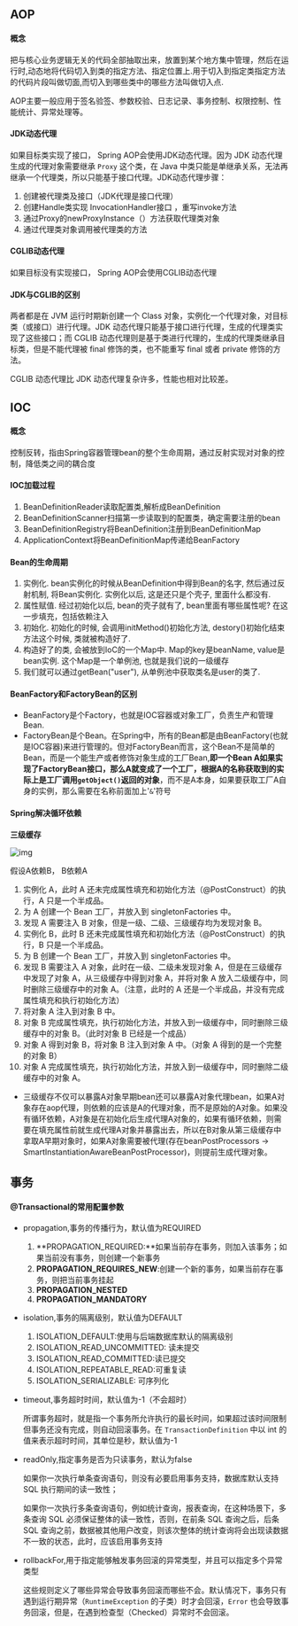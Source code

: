 ## AOP

#### 概念

把与核心业务逻辑无关的代码全部抽取出来，放置到某个地方集中管理，然后在运行时,动态地将代码切入到类的指定方法、指定位置上.用于切入到指定类指定方法的代码片段叫做切面,而切入到哪些类中的哪些方法叫做切入点.

AOP主要一般应用于签名验签、参数校验、日志记录、事务控制、权限控制、性能统计、异常处理等。

#### JDK动态代理

如果目标类实现了接口， Spring AOP会使用JDK动态代理。因为 JDK 动态代理生成的代理对象需要继承 `Proxy` 这个类，在 Java 中类只能是单继承关系，无法再继承一个代理类，所以只能基于接口代理。JDK动态代理步骤：

1. 创建被代理类及接口（JDK代理是接口代理）
2. 创建Handle类实现 InvocationHandler接口 ，重写invoke方法
3. 通过Proxy的newProxyInstance（）方法获取代理类对象
4. 通过代理类对象调用被代理类的方法

#### CGLIB动态代理

如果目标没有实现接口， Spring AOP会使用CGLIB动态代理

#### JDK与CGLIB的区别

两者都是在 JVM 运行时期新创建一个 Class 对象，实例化一个代理对象，对目标类（或接口）进行代理。JDK 动态代理只能基于接口进行代理，生成的代理类实现了这些接口；而 CGLIB 动态代理则是基于类进行代理的，生成的代理类继承目标类，但是不能代理被 final 修饰的类，也不能重写 final 或者 private 修饰的方法。

CGLIB 动态代理比 JDK 动态代理复杂许多，性能也相对比较差。

## IOC

#### 概念

控制反转，指由Spring容器管理bean的整个生命周期，通过反射实现对对象的控制，降低类之间的耦合度

#### IOC加载过程

1. BeanDefinitionReader读取配置类,解析成BeanDefinition
2. BeanDefinitionScanner扫描第一步读取到的配置类，确定需要注册的bean
3. BeanDefinitionRegistry将BeanDefinition注册到BeanDefinitionMap
4. ApplicationContext将BeanDefinitionMap传递给BeanFactory

#### Bean的生命周期

1. 实例化. bean实例化的时候从BeanDefinition中得到Bean的名字, 然后通过反射机制, 将Bean实例化. 实例化以后, 这是还只是个壳子, 里面什么都没有.
2. 属性赋值. 经过初始化以后, bean的壳子就有了, bean里面有哪些属性呢? 在这一步填充，包括依赖注入
3. 初始化. 初始化的时候, 会调用initMethod()初始化方法, destory()初始化结束方法这个时候, 类就被构造好了.
4. 构造好了的类, 会被放到IoC的一个Map中. Map的key是beanName, value是bean实例. 这个Map是一个单例池, 也就是我们说的一级缓存
5.  我们就可以通过getBean("user"), 从单例池中获取类名是user的类了.

#### BeanFactory和FactoryBean的区别

- BeanFactory是个Factory，也就是IOC容器或对象工厂，负责生产和管理Bean.
- FactoryBean是个Bean。在Spring中，所有的Bean都是由BeanFactory(也就是IOC容器)来进行管理的。但对FactoryBean而言，这个Bean不是简单的Bean，而是一个能生产或者修饰对象生成的工厂Bean,**即一个Bean A如果实现了FactoryBean接口，那么A就变成了一个工厂，根据A的名称获取到的实际上是工厂调用`getObject()`返回的对象**，而不是A本身，如果要获取工厂A自身的实例，那么需要在名称前面加上'`&`'符号

#### Spring解决循环依赖

**三级缓存**

![img](https://img-blog.csdnimg.cn/20200715095307401.png?x-oss-process=image/watermark,type_ZmFuZ3poZW5naGVpdGk,shadow_10,text_aHR0cHM6Ly9ibG9nLmNzZG4ubmV0L3UwMTIwOTgwMjE=,size_16,color_FFFFFF,t_70)

假设A依赖B， B依赖A

1. 实例化 A，此时 A 还未完成属性填充和初始化方法（@PostConstruct）的执行，A 只是一个半成品。
2. 为 A 创建一个 Bean 工厂，并放入到  singletonFactories 中。
3. 发现 A 需要注入 B 对象，但是一级、二级、三级缓存均为发现对象 B。
4. 实例化 B，此时 B 还未完成属性填充和初始化方法（@PostConstruct）的执行，B 只是一个半成品。
5. 为 B 创建一个 Bean 工厂，并放入到  singletonFactories 中。
6. 发现 B 需要注入 A 对象，此时在一级、二级未发现对象 A，但是在三级缓存中发现了对象 A，从三级缓存中得到对象 A，并将对象 A 放入二级缓存中，同时删除三级缓存中的对象 A。（注意，此时的 A 还是一个半成品，并没有完成属性填充和执行初始化方法）
7. 将对象 A 注入到对象 B 中。
8. 对象 B 完成属性填充，执行初始化方法，并放入到一级缓存中，同时删除三级缓存中的对象 B。（此时对象 B 已经是一个成品）
9. 对象 A 得到对象 B，将对象 B 注入到对象 A 中。（对象 A 得到的是一个完整的对象 B）
10. 对象 A 完成属性填充，执行初始化方法，并放入到一级缓存中，同时删除二级缓存中的对象 A。

- 三级缓存不仅可以暴露A对象早期bean还可以暴露A对象代理bean，如果A对象存在aop代理，则依赖的应该是A的代理对象，而不是原始的A对象。如果没有循环依赖，A对象是在初始化后生成代理A对象的，如果有循环依赖，则需要在填充属性前就生成代理A对象并暴露出去，所以在B对象从第三级缓存中拿取A早期对象时，如果A对象需要被代理(存在beanPostProcessors -> SmartInstantiationAwareBeanPostProcessor)，则提前生成代理对象。

## 事务

#### @Transactional的常用配置参数

- propagation,事务的传播行为，默认值为REQUIRED
  1. **PROPAGATION_REQUIRED:**如果当前存在事务，则加入该事务；如果当前没有事务，则创建一个新事务
  2. **PROPAGATION_REQUIRES_NEW**:创建一个新的事务，如果当前存在事务，则把当前事务挂起
  3. **PROPAGATION_NESTED**
  4. **PROPAGATION_MANDATORY**
- isolation,事务的隔离级别，默认值为DEFAULT
  1. ISOLATION_DEFAULT:使用与后端数据库默认的隔离级别
  2. ISOLATION_READ_UNCOMMITTED: 读未提交
  3. ISOLATION_READ_COMMITTED:读已提交
  4. ISOLATION_REPEATABLE_READ:可重复读
  5. ISOLATION_SERIALIZABLE: 可序列化

- timeout,事务超时时间，默认值为-1（不会超时）

  所谓事务超时，就是指一个事务所允许执行的最长时间，如果超过该时间限制但事务还没有完成，则自动回滚事务。在 `TransactionDefinition` 中以 int 的值来表示超时时间，其单位是秒，默认值为-1

- readOnly,指定事务是否为只读事务，默认为false

  如果你一次执行单条查询语句，则没有必要启用事务支持，数据库默认支持 SQL 执行期间的读一致性；

  如果你一次执行多条查询语句，例如统计查询，报表查询，在这种场景下，多条查询 SQL 必须保证整体的读一致性，否则，在前条 SQL 查询之后，后条 SQL 查询之前，数据被其他用户改变，则该次整体的统计查询将会出现读数据不一致的状态，此时，应该启用事务支持

- rollbackFor,用于指定能够触发事务回滚的异常类型，并且可以指定多个异常类型

  这些规则定义了哪些异常会导致事务回滚而哪些不会。默认情况下，事务只有遇到运行期异常（`RuntimeException` 的子类）时才会回滚，`Error` 也会导致事务回滚，但是，在遇到检查型（Checked）异常时不会回滚。